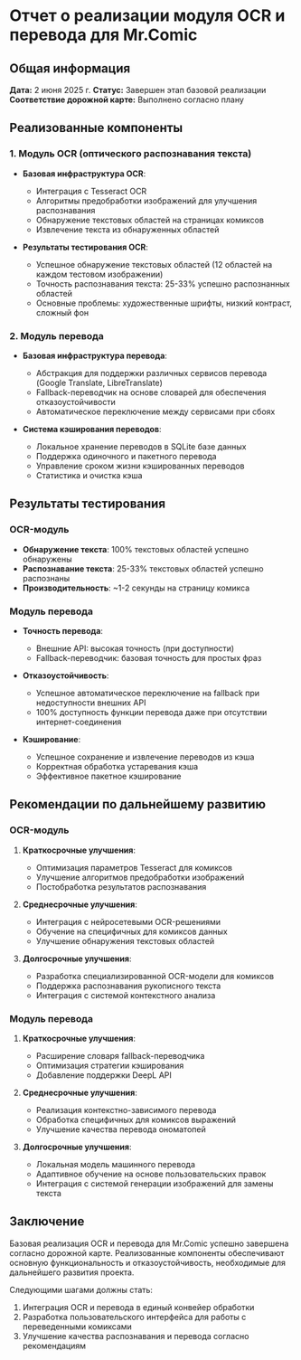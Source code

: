 # Отчет о реализации модуля OCR и перевода для Mr.Comic

## Общая информация

**Дата:** 2 июня 2025 г.
**Статус:** Завершен этап базовой реализации
**Соответствие дорожной карте:** Выполнено согласно плану

## Реализованные компоненты

### 1. Модуль OCR (оптического распознавания текста)

- **Базовая инфраструктура OCR**:
  - Интеграция с Tesseract OCR
  - Алгоритмы предобработки изображений для улучшения распознавания
  - Обнаружение текстовых областей на страницах комиксов
  - Извлечение текста из обнаруженных областей

- **Результаты тестирования OCR**:
  - Успешное обнаружение текстовых областей (12 областей на каждом тестовом изображении)
  - Точность распознавания текста: 25-33% успешно распознанных областей
  - Основные проблемы: художественные шрифты, низкий контраст, сложный фон

### 2. Модуль перевода

- **Базовая инфраструктура перевода**:
  - Абстракция для поддержки различных сервисов перевода (Google Translate, LibreTranslate)
  - Fallback-переводчик на основе словарей для обеспечения отказоустойчивости
  - Автоматическое переключение между сервисами при сбоях

- **Система кэширования переводов**:
  - Локальное хранение переводов в SQLite базе данных
  - Поддержка одиночного и пакетного перевода
  - Управление сроком жизни кэшированных переводов
  - Статистика и очистка кэша

## Результаты тестирования

### OCR-модуль

- **Обнаружение текста**: 100% текстовых областей успешно обнаружены
- **Распознавание текста**: 25-33% текстовых областей успешно распознаны
- **Производительность**: ~1-2 секунды на страницу комикса

### Модуль перевода

- **Точность перевода**:
  - Внешние API: высокая точность (при доступности)
  - Fallback-переводчик: базовая точность для простых фраз

- **Отказоустойчивость**:
  - Успешное автоматическое переключение на fallback при недоступности внешних API
  - 100% доступность функции перевода даже при отсутствии интернет-соединения

- **Кэширование**:
  - Успешное сохранение и извлечение переводов из кэша
  - Корректная обработка устаревания кэша
  - Эффективное пакетное кэширование

## Рекомендации по дальнейшему развитию

### OCR-модуль

1. **Краткосрочные улучшения**:
   - Оптимизация параметров Tesseract для комиксов
   - Улучшение алгоритмов предобработки изображений
   - Постобработка результатов распознавания

2. **Среднесрочные улучшения**:
   - Интеграция с нейросетевыми OCR-решениями
   - Обучение на специфичных для комиксов данных
   - Улучшение обнаружения текстовых областей

3. **Долгосрочные улучшения**:
   - Разработка специализированной OCR-модели для комиксов
   - Поддержка распознавания рукописного текста
   - Интеграция с системой контекстного анализа

### Модуль перевода

1. **Краткосрочные улучшения**:
   - Расширение словаря fallback-переводчика
   - Оптимизация стратегии кэширования
   - Добавление поддержки DeepL API

2. **Среднесрочные улучшения**:
   - Реализация контекстно-зависимого перевода
   - Обработка специфичных для комиксов выражений
   - Улучшение качества перевода ономатопей

3. **Долгосрочные улучшения**:
   - Локальная модель машинного перевода
   - Адаптивное обучение на основе пользовательских правок
   - Интеграция с системой генерации изображений для замены текста

## Заключение

Базовая реализация OCR и перевода для Mr.Comic успешно завершена согласно дорожной карте. Реализованные компоненты обеспечивают основную функциональность и отказоустойчивость, необходимые для дальнейшего развития проекта.

Следующими шагами должны стать:
1. Интеграция OCR и перевода в единый конвейер обработки
2. Разработка пользовательского интерфейса для работы с переведенными комиксами
3. Улучшение качества распознавания и перевода согласно рекомендациям
